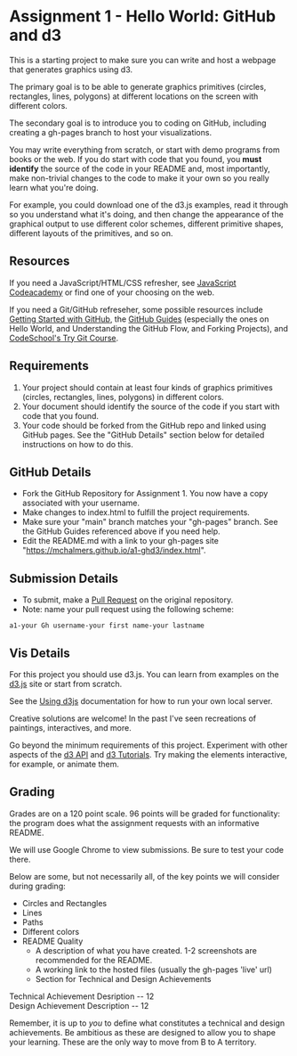 Assignment 1 - Hello World: GitHub and d3  
===

This is a starting project to make sure you can write and host a webpage that generates graphics using d3. 

The primary goal is to be able to generate graphics primitives (circles, rectangles, lines, polygons) at different locations on the screen with different colors. 

The secondary goal is to introduce you to coding on GitHub, including creating a gh-pages branch to host your visualizations.

You may write everything from scratch, or start with demo programs from books or the web. 
If you do start with code that you found, you **must identify** the source of the code in your README and, most importantly, make non-trivial changes to the code to make it your own so you really learn what you're doing. 

For example, you could download one of the d3.js examples, read it through so you understand what it's doing, and then change the appearance of the graphical output to use different color schemes, different primitive shapes, different layouts of the primitives, and so on.

Resources
---

If you need a JavaScript/HTML/CSS refresher, see [JavaScript Codeacademy](https://www.codecademy.com/en/tracks/javascript) or find one of your choosing on the web.

If you need a Git/GitHub refreseher, some possible resources include [Getting Started with GitHub](https://help.github.com/categories/bootcamp/), the [GitHub Guides](https://guides.github.com/) (especially the ones on Hello World, and Understanding the GitHub Flow, and Forking Projects), and [CodeSchool's Try Git Course](https://www.codeschool.com/courses/try-git).

Requirements
---

1. Your project should contain at least four kinds of graphics primitives (circles, rectangles, lines, polygons) in different colors. 
2. Your document should identify the source of the code if you start with code that you found. 
3. Your code should be forked from the GitHub repo and linked using GitHub pages. See the "GitHub Details" section below for detailed instructions on how to do this.

GitHub Details
---

- Fork the GitHub Repository for Assignment 1. You now have a copy associated with your username.
- Make changes to index.html to fulfill the project requirements. 
- Make sure your "main" branch matches your "gh-pages" branch. See the GitHub Guides referenced above if you need help.
- Edit the README.md with a link to your gh-pages site "https://mchalmers.github.io/a1-ghd3/index.html".

Submission Details
---
- To submit, make a [Pull Request](https://help.github.com/articles/using-pull-requests/) on the original repository.
- Note: name your pull request using the following scheme: 
```
a1-your Gh username-your first name-your lastname

```

Vis Details
---

For this project you should use d3.js. 
You can learn from examples on the [d3.js](http://d3js.org) site or start from scratch.

See the [Using d3js](https://github.com/mbostock/d3/wiki#using) documentation for how to run your own local server.

Creative solutions are welcome! In the past I've seen recreations of paintings, interactives, and more.

Go beyond the minimum requirements of this project.
Experiment with other aspects of the [d3 API](https://github.com/mbostock/d3/wiki/API-Reference) and [d3 Tutorials](https://github.com/mbostock/d3/wiki/Tutorials). 
Try making the elements interactive, for example, or animate them.

Grading
---

Grades are on a 120 point scale. 
96 points will be graded for functionality: the program does what the assignment requests with an informative README. 

We will use Google Chrome to view submissions. 
Be sure to test your code there.

Below are some, but not necessarily all, of the key points we will consider during grading:

- Circles and Rectangles  
- Lines  
- Paths  
- Different colors  
- README Quality
    - A description of what you have created. 1-2 screenshots are recommended for the README.  
    - A working link to the hosted files (usually the gh-pages 'live' url)  
    - Section for Technical and Design Achievements

Technical Achievement Desription -- 12  
Design Achievement Description -- 12

Remember, it is up to *you* to define what constitutes a technical and design achievements.
Be ambitious as these are designed to allow you to shape your learning.
These are the only way to move from B to A territory.

